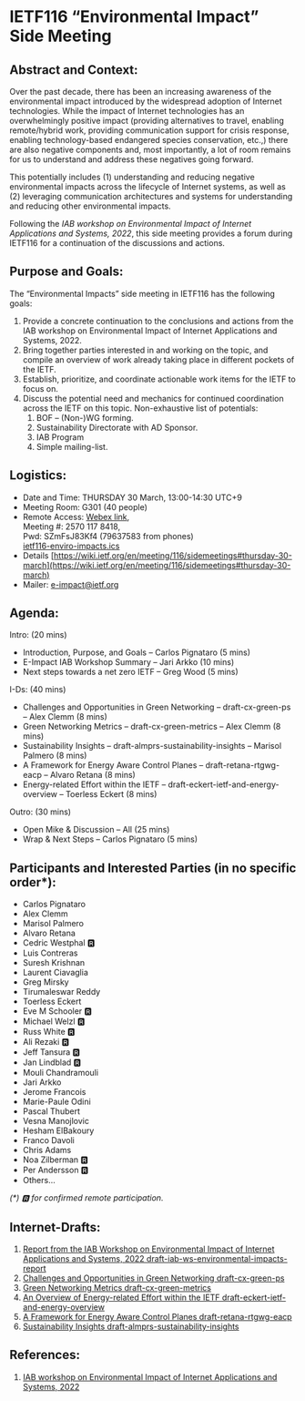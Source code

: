 # IETF116 “Environmental Impact” Side Meeting


## Abstract and Context:

Over the past decade, there has been an increasing awareness of the environmental impact introduced by the widespread adoption of Internet technologies. While the impact of Internet technologies has an overwhelmingly positive impact (providing alternatives to travel, enabling remote/hybrid work, providing communication support for crisis response, enabling technology-based endangered species conservation, etc.,) there are also negative components and, most importantly, a lot of room remains for us to understand and address these negatives going forward.

This potentially includes (1) understanding and reducing negative environmental impacts across the lifecycle of Internet systems, as well as (2) leveraging communication architectures and systems for understanding and reducing other environmental impacts.

Following the _IAB workshop on Environmental Impact of Internet Applications and Systems, 2022_, this side meeting provides a forum during IETF116 for a continuation of the discussions and actions. 


## Purpose and Goals:

The “Environmental Impacts” side meeting in IETF116 has the following goals:



1. Provide a concrete continuation to the conclusions and actions from the IAB workshop on Environmental Impact of Internet Applications and Systems, 2022.
2. Bring together parties interested in and working on the topic, and compile an overview of work already taking place in different pockets of the IETF.
3. Establish, prioritize, and coordinate actionable work items for the IETF to focus on. 
4. Discuss the potential need and mechanics for continued coordination across the IETF on this topic. Non-exhaustive list of potentials:
    1. BOF – (Non-)WG forming.
    2. Sustainability Directorate with AD Sponsor.
    3. IAB Program
    4. Simple mailing-list.


## Logistics:



* Date and Time: 	THURSDAY 30 March, 13:00-14:30	 UTC+9
* Meeting Room: 	G301 (40 people)
* Remote Access: 	[Webex link](https://cisco.webex.com/cisco/j.php?MTID=m9d32f08aa36f5018dbc802394d358a26),  \
			Meeting #: 2570 117 8418,  \
			Pwd: SZmFsJ83Kf4 (79637583 from phones) \
			[ietf116-enviro-impacts.ics](https://drive.google.com/file/d/1bSEswcC14CeHxDCld9_x3t6MX_n4_2Mf/view?usp=sharing) 
* Details			[https://wiki.ietf.org/en/meeting/116/sidemeetings#thursday-30-march](https://wiki.ietf.org/en/meeting/116/sidemeetings#thursday-30-march) 
* Mailer:			[e-impact@ietf.org](mailto:e-impact@ietf.org) 


## Agenda:

Intro: (20 mins)



* Introduction, Purpose, and Goals – Carlos Pignataro (5 mins)
* E-Impact IAB Workshop Summary – Jari Arkko (10 mins) 
* Next steps towards a net zero IETF – Greg Wood (5 mins)

I-Ds: (40 mins)



* Challenges and Opportunities in Green Networking – draft-cx-green-ps – Alex Clemm (8 mins)
* Green Networking Metrics – draft-cx-green-metrics – Alex Clemm (8 mins)
* Sustainability Insights – draft-almprs-sustainability-insights – Marisol Palmero (8 mins)
* A Framework for Energy Aware Control Planes – draft-retana-rtgwg-eacp – Alvaro Retana (8 mins)
* Energy-related Effort within the IETF – draft-eckert-ietf-and-energy-overview – Toerless Eckert (8 mins)

Outro:  (30 mins)



* Open Mike & Discussion – All (25 mins)
* Wrap & Next Steps – Carlos Pignataro (5 mins)


## Participants and Interested Parties (in no specific order*):



* Carlos Pignataro 
* Alex Clemm
* Marisol Palmero
* Alvaro Retana
* Cedric Westphal 🆁
* Luis Contreras
* Suresh Krishnan
* Laurent Ciavaglia
* Greg Mirsky
* Tirumaleswar Reddy
* Toerless Eckert
* Eve M Schooler 🆁
* Michael Welzl 🆁
* Russ White 🆁
* Ali Rezaki 🆁
* Jeff Tansura 🆁
* Jan Lindblad 🆁
* Mouli Chandramouli
* Jari Arkko
* Jerome Francois
* Marie-Paule Odini
* Pascal Thubert
* Vesna Manojlovic
* Hesham ElBakoury
* Franco Davoli
* Chris Adams
* Noa Zilberman 🆁
* Per Andersson 🆁
* Others… 

_(*) 🆁 for confirmed remote participation._


## Internet-Drafts:



1. [Report from the IAB Workshop on Environmental Impact of Internet Applications and Systems, 2022 draft-iab-ws-environmental-impacts-report](https://datatracker.ietf.org/doc/draft-iab-ws-environmental-impacts-report/)
2. [Challenges and Opportunities in Green Networking draft-cx-green-ps](https://datatracker.ietf.org/doc/draft-cx-green-ps/)
3. [Green Networking Metrics draft-cx-green-metrics](https://datatracker.ietf.org/doc/draft-cx-green-metrics/)
4. [An Overview of Energy-related Effort within the IETF draft-eckert-ietf-and-energy-overview](https://datatracker.ietf.org/doc/draft-eckert-ietf-and-energy-overview/)
5. [A Framework for Energy Aware Control Planes draft-retana-rtgwg-eacp](https://datatracker.ietf.org/doc/draft-retana-rtgwg-eacp/)
6. [Sustainability Insights draft-almprs-sustainability-insights](https://datatracker.ietf.org/doc/draft-almprs-sustainability-insights/)


## References:



1. [IAB workshop on Environmental Impact of Internet Applications and Systems, 2022](https://www.iab.org/activities/workshops/e-impact/)

